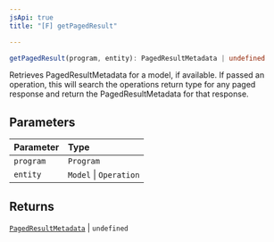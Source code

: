 ```yaml
---
jsApi: true
title: "[F] getPagedResult"

---
```

```ts
getPagedResult(program, entity): PagedResultMetadata | undefined
```

Retrieves PagedResultMetadata for a model, if available. If passed an
operation, this will search the operations return type for any paged
response and return the PagedResultMetadata for that response.

## Parameters

| Parameter | Type |
| :------ | :------ |
| `program` | `Program` |
| `entity` | `Model` \| `Operation` |

## Returns

[`PagedResultMetadata`](../interfaces/PagedResultMetadata.md) \| `undefined`
